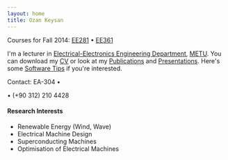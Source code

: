 ```yaml
---
layout: home
title: Ozan Keysan
---
```


Courses for Fall 2014: [EE281](/ee281) <span class="meta">&#8226;</span>  [EE361](/ee361)

I'm a lecturer in  [Electrical-Electronics Engineering Department](http://www.eee.metu.edu.tr), [METU](http://www.metu.edu.tr).
You can download my [CV](/cv) or look at my [Publications](/papers) and [Presentations](/presentations). Here's some [Software Tips](/tips) if you're interested.

<p> 
Contact: EA-304 <span class="meta">&#8226;</span> <script type="text/javascript">
// http://csarven.ca/hiding-email-addresses
    var string1 = "o.keysan";
    var string2 = "@";
    var string3 = "ed.ac.uk";
    var string4 = string1 + string2 + string3;
    document.write("<a href=" + "mail" + "to:" + string1 + string2 + string3 + ">" + string4 + "</a>");

</script>

<span class="meta">&#8226;</span> 
(+90 312) 210 4428</p>

#### Research Interests

- Renewable Energy (Wind, Wave)
- Electrical Machine Design 
- Superconducting Machines
- Optimisation of Electrical Machines
